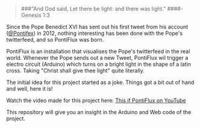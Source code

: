 > ###"And God said, Let there be light: and there was light."
####- Genesis 1:3

Since the Pope Benedict XVI has sent out his first tweet from his account ([@Pontifex](https://twitter.com/Pontifex)) in 2012, nothing interesting has been done with the Pope's twitterfeed, and so PontiFlux was born.

PontiFlux is an installation that visualises the Pope's twitterfeed in the real world. Whenever the Pope sends out a new Tweet, PontiFlux wil trigger a electro circuit (Arduino) which turns on a bright light in the shape of a latin cross. Taking "Christ shall give thee light" quite literally. 

The initial idea for this project started as a joke. Things got a bit out of hand and well, here it is!

Watch the video made for this project here: [This if PontiFlux on YouTube](http://www.youtube.com/watch?v=j4Djp-W4zPU)


This repository will give you an insight in the Arduino and Web code of the project.


